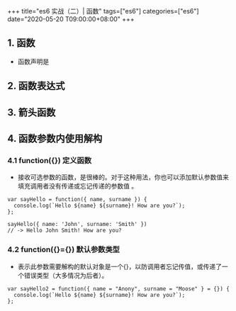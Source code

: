 +++
title="es6 实战（二）| 函数"
tags=["es6"]
categories=["es6"]
date="2020-05-20 T09:00:00+08:00"
+++
## 1. 函数
- 函数声明是

## 2. 函数表达式

## 3. 箭头函数

## 4. 函数参数内使用解构
### 4.1 function({}) 定义函数
- 接收可选参数的函数，是很棒的。对于这种用法，你也可以添加默认参数值来填充调用者没有传递或忘记传递的参数值 。
```
var sayHello = function({ name, surname }) {
  console.log(`Hello ${name} ${surname}! How are you?`);
};

sayHello({ name: 'John', surname: 'Smith' })
// -> Hello John Smith! How are you?
```
### 4.2 function({}={}) 默认参数类型
- 表示此参数需要解构的默认对象是一个{}，以防调用者忘记传值，或传递了一个错误类型（大多情况为后者）。
```
var sayHello2 = function({ name = "Anony", surname = "Moose" } = {}) {
  console.log(`Hello ${name} ${surname}! How are you?`);
};
```